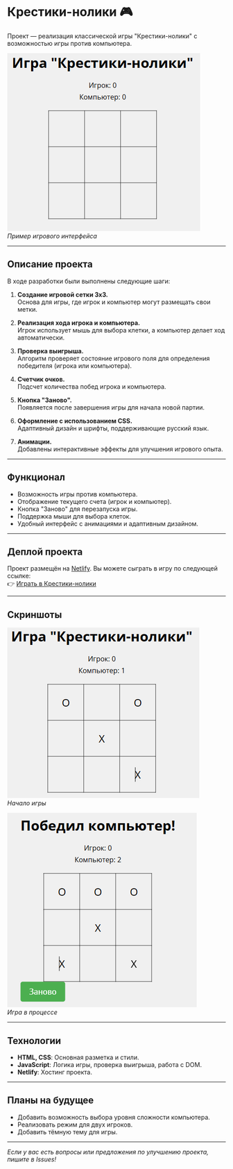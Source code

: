 # Крестики-нолики 🎮

Проект — реализация классической игры "Крестики-нолики" с возможностью игры против компьютера.  

![Preview](https://github.com/Efrem199/Tic-Tac-Toe-Impossible/blob/main/Preview.png)  
*Пример игрового интерфейса*  

---

## Описание проекта

В ходе разработки были выполнены следующие шаги:  

1. **Создание игровой сетки 3x3.**  
   Основа для игры, где игрок и компьютер могут размещать свои метки.  

2. **Реализация хода игрока и компьютера.**  
   Игрок использует мышь для выбора клетки, а компьютер делает ход автоматически.  

3. **Проверка выигрыша.**  
   Алгоритм проверяет состояние игрового поля для определения победителя (игрока или компьютера).  

4. **Счетчик очков.**  
   Подсчет количества побед игрока и компьютера.  

5. **Кнопка "Заново".**  
   Появляется после завершения игры для начала новой партии.  

6. **Оформление с использованием CSS.**  
   Адаптивный дизайн и шрифты, поддерживающие русский язык.  

7. **Анимации.**  
   Добавлены интерактивные эффекты для улучшения игрового опыта.  

---

## Функционал

- Возможность игры против компьютера.  
- Отображение текущего счета (игрок и компьютер).  
- Кнопка "Заново" для перезапуска игры.  
- Поддержка мыши для выбора клеток.  
- Удобный интерфейс с анимациями и адаптивным дизайном.  

---

## Деплой проекта

Проект размещён на [Netlify](https://netlify.com). Вы можете сыграть в игру по следующей ссылке:  
👉 [Играть в Крестики-нолики](https://incomparable-youtiao-b5c061.netlify.app)  

---

## Скриншоты

![Скриншот 1](https://github.com/Efrem199/Tic-Tac-Toe-Impossible/blob/main/Screenshot-1.png)  
*Начало игры*  

![Скриншот 2](https://github.com/Efrem199/Tic-Tac-Toe-Impossible/blob/main/Screenshot-2.png)  
*Игра в процессе*  

---

## Технологии

- **HTML, CSS**: Основная разметка и стили.  
- **JavaScript**: Логика игры, проверка выигрыша, работа с DOM.  
- **Netlify**: Хостинг проекта.  

---

## Планы на будущее

- Добавить возможность выбора уровня сложности компьютера.  
- Реализовать режим для двух игроков.  
- Добавить тёмную тему для игры.  

---

*Если у вас есть вопросы или предложения по улучшению проекта, пишите в Issues!*
